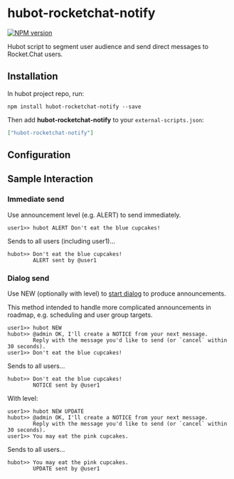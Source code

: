 # hubot-rocketchat-notify

[![NPM version][npm-image]][npm-url]

Hubot script to segment user audience and send direct messages to Rocket.Chat users.

## Installation

In hubot project repo, run:

`npm install hubot-rocketchat-notify --save`

Then add **hubot-rocketchat-notify** to your `external-scripts.json`:

```json
["hubot-rocketchat-notify"]
```

## Configuration


## Sample Interaction

### Immediate send

Use announcement level (e.g. ALERT) to send immediately.

`user1>> hubot ALERT Don't eat the blue cupcakes!`

Sends to all users (including user1)...

```
hubot>> Don't eat the blue cupcakes!
        ALERT sent by @user1
```

### Dialog send

Use NEW (optionally with level) to [start dialog](https://github.com/lmarkus/hubot-conversation) to produce announcements.

This method intended to handle more complicated announcements in roadmap, e.g. scheduling and user group targets.

```
user1>> hubot NEW
hubot>> @admin OK, I'll create a NOTICE from your next message.
        Reply with the message you'd like to send (or `cancel` within 30 seconds).
user1>> Don't eat the blue cupcakes!
```

Sends to all users...

```
hubot>> Don't eat the blue cupcakes!
        NOTICE sent by @user1
```

With level:

```
user1>> hubot NEW UPDATE
hubot>> @admin OK, I'll create a NOTICE from your next message.
        Reply with the message you'd like to send (or `cancel` within 30 seconds).
user1>> You may eat the pink cupcakes.
```

Sends to all users...

```
hubot>> You may eat the pink cupcakes.
        UPDATE sent by @user1
```


[npm-url]: https://npmjs.org/package/hubot-rocketchat-announcement
[npm-image]: http://img.shields.io/npm/v/hubot-rocketchat-announcement.svg?style=flat
